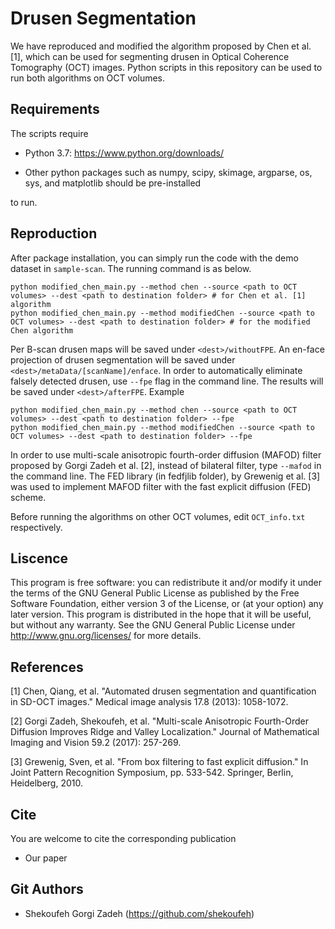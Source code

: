 # Drusen Segmentation

We have reproduced and modified the algorithm proposed by Chen et al. [1], which can be used for segmenting drusen in Optical Coherence Tomography (OCT) images. Python scripts in this repository can be used to run both algorithms on OCT volumes.


Requirements
---------------

The scripts require

* Python 3.7: https://www.python.org/downloads/

* Other python packages such as numpy, scipy, skimage, argparse, os, sys, and matplotlib should be pre-installed 

to run.

Reproduction
---------------

After package installation, you can simply run the code with the demo dataset in ```sample-scan```. The running command is as below.

```
python modified_chen_main.py --method chen --source <path to OCT volumes> --dest <path to destination folder> # for Chen et al. [1] algorithm
python modified_chen_main.py --method modifiedChen --source <path to OCT volumes> --dest <path to destination folder> # for the modified Chen algorithm
```
Per B-scan drusen maps will be saved under ```<dest>/withoutFPE```. An en-face projection of drusen segmentation will be saved under ```<dest>/metaData/[scanName]/enface```. In order to automatically eliminate falsely detected drusen, use ```--fpe``` flag in the command line. The results will be saved under ```<dest>/afterFPE```. Example

```
python modified_chen_main.py --method chen --source <path to OCT volumes> --dest <path to destination folder> --fpe 
python modified_chen_main.py --method modifiedChen --source <path to OCT volumes> --dest <path to destination folder> --fpe 
```
In order to use multi-scale anisotropic fourth-order diffusion (MAFOD) filter proposed by Gorgi Zadeh et al. [2], instead of bilateral filter, type ```--mafod``` in the command line. The FED library (in fedfjlib folder), by Grewenig et al. [3] was used to implement MAFOD filter with the fast explicit diffusion (FED) scheme.

Before running the algorithms on other OCT volumes, edit ```OCT_info.txt``` respectively.

Liscence
----------
This program is free software: you can redistribute it and/or modify it under the terms of the GNU General Public License as published by the Free Software Foundation, either version 3 of the License, or (at your option) any later version.
This program is distributed in the hope that it will be useful, but without any warranty. See the GNU General Public License under http://www.gnu.org/licenses/ for more details.


References
----------

[1] Chen, Qiang, et al. "Automated drusen segmentation and quantification in SD-OCT images." Medical image analysis 17.8 (2013): 1058-1072.
  
[2] Gorgi Zadeh, Shekoufeh, et al. "Multi-scale Anisotropic Fourth-Order Diffusion Improves Ridge and Valley Localization." Journal of Mathematical Imaging and Vision 59.2 (2017): 257-269.

[3] Grewenig, Sven, et al. "From box filtering to fast explicit diffusion." In Joint Pattern Recognition Symposium, pp. 533-542. Springer, Berlin, Heidelberg, 2010.

Cite
----------
You are welcome to cite the corresponding publication

* Our paper

  
Git Authors
----------

* Shekoufeh Gorgi Zadeh (https://github.com/shekoufeh)
